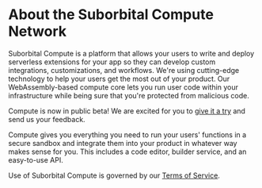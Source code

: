 # About the Suborbital Compute Network

Suborbital Compute is a platform that allows your users to write and deploy serverless extensions for your app so they can develop custom integrations, customizations, and workflows. We're using cutting-edge technology to help your users get the most out of your product. Our WebAssembly-based compute core lets you run user code within your infrastructure while being sure that you're protected from malicious code.

Compute is now in public beta! We are excited for you to [give it a try](https://suborbital.typeform.com/compute-signup) and send us your feedback.


Compute gives you everything you need to run your users' functions in a secure sandbox and integrate them into your product in whatever way makes sense for you. This includes a code editor, builder service, and an easy-to-use API.

Use of Suborbital Compute is governed by our [Terms of Service](https://suborbital.network/terms-of-service.pdf).

